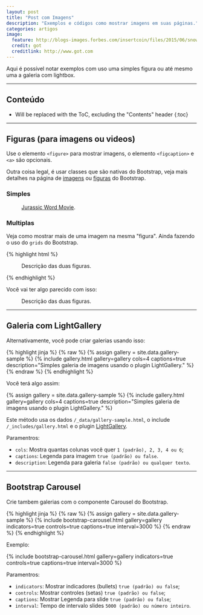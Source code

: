 ```yaml
---
layout: post
title: "Post com Imagens"
description: "Exemplos e códigos como mostrar imagens em suas páginas."
categories: artigos
image:
  feature: http://blogs-images.forbes.com/insertcoin/files/2015/06/snow1-e1434299165356-1940x1093.jpg
  credit: got
  creditlink: http://www.got.com
---
```


Aqui é possível notar exemplos com uso uma simples figura ou até mesmo uma a galeria com lightbox.

* * *

## Conteúdo

* Will be replaced with the ToC, excluding the "Contents" header
{:toc}

* * *

## Figuras (para imagens ou videos)

Use o elemento `<figure>` para mostrar imagens, o elemento `<figcaption>` e `<a>` são opcionais.

Outra coisa legal, é usar classes que são nativas do Bootstrap, veja mais detalhes na página de [imagens](http://v4-alpha.getbootstrap.com/content/images/) ou [figuras](http://v4-alpha.getbootstrap.com/content/figures/) do Bootstrap.

### Simples

<figure class="figure">
	<a href="{{ "/media/jw.jpg" | to_absurl }}">
    <img class="figure-img img-fluid img-rounded" src="{{ "/media/jw.jpg" | to_absurl }}" alt="">
  </a>
	<figcaption class="figure-caption">
    <a href="#" title="Jurassic Word Movie">Jurassic Word Movie</a>.
  </figcaption>
</figure>

### Multiplas

Veja como mostrar mais de uma imagem na mesma "figura". Ainda fazendo o uso do `grids` do Bootstrap.

{% highlight html %}
<figure class="figure">
  <div class="row">
    <div class="col-md-6">
      <img class="figure-img img-fluid img-rounded" src="{{ "/media/cat.jpg" | to_absurl }}" alt="">
    </div>
    <div class="col-md-6">
      <img class="figure-img img-fluid img-rounded" src="{{ "/media/shark.jpg" | to_absurl }}" alt="">
    </div>
  </div>
  <figcaption class="figure-caption">Descrição das duas figuras.</figcaption>
</figure>
{% endhighlight %}

Você vai ter algo parecido com isso:

<figure class="figure">
  <div class="row">
    <div class="col-md-6">
      <img class="figure-img img-fluid img-rounded" src="{{ "/media/cat.jpg" | to_absurl }}" alt="">
    </div>
    <div class="col-md-6">
      <img class="figure-img img-fluid img-rounded" src="{{ "/media/shark.jpg" | to_absurl }}" alt="">
    </div>
  </div>
  <figcaption class="figure-caption">Descrição das duas figuras.</figcaption>
</figure>

* * *

## Galeria com LightGallery

Alternativamente, você pode criar galerias usando isso:

{% highlight jinja %}
{% raw %}
{% assign gallery = site.data.gallery-sample %}
{% include gallery.html gallery=gallery cols=4 captions=true description="Simples galeria de imagens usando o plugin LightGallery." %}
{% endraw %}
{% endhighlight %}

Você terá algo assim:

{% assign gallery = site.data.gallery-sample %}
{% include gallery.html gallery=gallery cols=4 captions=true description="Simples galeria de imagens usando o plugin LightGallery." %}

Este método usa os dados `/_data/gallery-sample.html`, o include `/_includes/gallery.html` e o plugin [LightGallery](http://sachinchoolur.github.io/lightGallery/).

Paramentros:

- `cols`: Mostra quantas colunas você quer `1 (padrão), 2, 3, 4 ou 6`;
- `captions`: Legenda para imagem `true (padrão) ou false`.
- `description`: Legenda para galeria `false (padrão) ou qualquer texto`.

* * *

## Bootstrap Carousel

Crie tambem galerias com o componente Carousel do Bootstrap.


{% highlight jinja %}
{% raw %}
{% assign gallery = site.data.gallery-sample %}
{% include bootstrap-carousel.html gallery=gallery indicators=true controls=true captions=true interval=3000 %}
{% endraw %}
{% endhighlight %}

Exemplo:

{% include bootstrap-carousel.html gallery=gallery indicators=true controls=true captions=true interval=3000 %}

<p></p>

Paramentros:

- `indicators`: Mostrar indicadores (bullets) `true (padrão) ou false`;
- `controls`: Mostrar controles (setas) `true (padrão) ou false`;
- `captions`: Mostrar Legenda para slide `true (padrão) ou false`;
- `interval`: Tempo de intervalo slides `5000 (padrão) ou número inteiro`.


